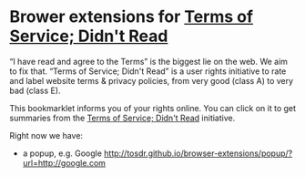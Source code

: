 # Brower extensions for [Terms of Service; Didn't Read][tosdr]

“I have read and agree to the Terms” is the biggest lie on the web.
We aim to fix that. “Terms of Service; Didn't Read” is a user
rights initiative to rate and label website terms & privacy
policies, from very good (class A) to very bad (class E).

This bookmarklet informs you of your rights online. You can click
on it to get summaries from the [Terms of Service; Didn't
Read][tosdr] initiative.

[tosdr]: http://tosdr.org

Right now we have:

 - a popup, e.g. Google
   http://tosdr.github.io/browser-extensions/popup/?url=http://google.com
